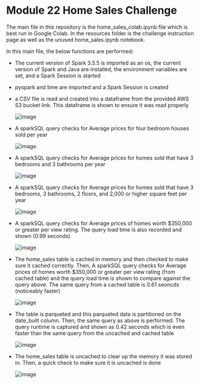 # Module 22 Home Sales Challenge
The main file in this repository is the home_sales_colab.ipynb file which is best run in Google Colab.  In the resources folder is the challenge instruction page as well as the unused home_sales.ipynb notebook.  

In this main file, the below functions are performed:
- The current version of Spark 3.5.5 is imported as an os, the current version of Spark and Java are installed, the environment variables are set, and a Spark Session is started
- pyspark and time are imported and a Spark Session is created
- a CSV file is read and created into a dataframe from the provided AWS S3 bucket link.  This dataframe is shown to ensure it was read properly

  ![image](https://github.com/user-attachments/assets/65a023e7-16d0-45ec-a600-01f897ddcdbe)

- A sparkSQL query checks for Average prices for four bedroom houses sold per year

  ![image](https://github.com/user-attachments/assets/753769e9-9384-4b48-8363-769cb7d88d41)

- A sparkSQL query checks for Average prices for homes sold that have 3 bedrooms and 3 bathrooms per year

  ![image](https://github.com/user-attachments/assets/8ed5586a-db1c-4b57-b57a-855177590a3b)

- A sparkSQL query checks for Average prices for homes sold that have 3 bedrooms, 3 bathrooms, 2 floors, and 2,000 or higher square feet per year

  ![image](https://github.com/user-attachments/assets/ba60b406-0aba-449a-bb77-0b6d066477a6)

- A sparkSQL query checks for Average prices of homes worth $350,000 or greater per view rating.  The query load time is also recorded and shown (0.99 seconds)

  ![image](https://github.com/user-attachments/assets/8937ac79-9697-4986-a837-eba599aa60b2)

- The home_sales table is cached in memory and then checked to make sure it cached correctly.  Then, A sparkSQL query checks for Average prices of homes worth $350,000 or greater per view rating (from cached table) and the query load time is shown to compare against the query above.  The same query from a cached table is 0.61 seoncds (noticeably faster)

  ![image](https://github.com/user-attachments/assets/59b618c0-ffb3-4f9c-93b2-6e1529c7df1f)

- The table is parqueted and this parqueted data is partitioned on the date_built column. Then, the same query as above is performed.  The query runtime is captured and shown as 0.42 seconds which is even faster than the same query from the uncached and cached table

  ![image](https://github.com/user-attachments/assets/07eefa5d-4cb4-4441-b0d9-853fd824cf9d)

- The home_sales table is uncached to clear up the memory it was stored in. Then, a quick check to make sure it is uncached is done

  ![image](https://github.com/user-attachments/assets/4b7e6f0b-538d-47aa-b1e4-bbb7054d6581)


